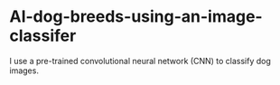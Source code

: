 # AI-dog-breeds-using-an-image-classifer
I use a pre-trained convolutional neural network (CNN) to classify dog images.  
